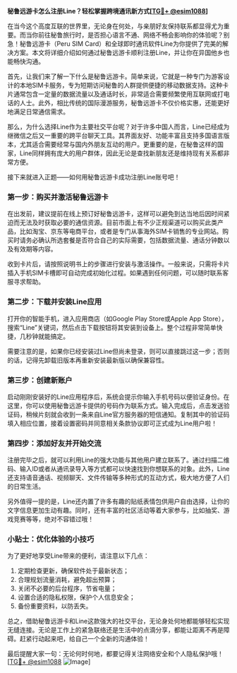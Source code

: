**秘鲁远游卡怎么注册Line？轻松掌握跨境通讯新方式[[TG💪+ @esim1088](https://t.me/s/esim1088)]**

在当今这个高度互联的世界里，无论身在何处，与亲朋好友保持联系都显得尤为重要。而当你前往秘鲁旅行时，是否担心语言不通、网络不畅会影响你的体验呢？别急！秘鲁远游卡（Peru SIM Card）和全球即时通讯软件Line为你提供了完美的解决方案。本文将详细介绍如何通过秘鲁远游卡顺利注册Line，并让你在异国他乡也能畅快沟通。

首先，让我们来了解一下什么是秘鲁远游卡。简单来说，它就是一种专门为游客设计的本地SIM卡服务，专为短期访问秘鲁的人群提供便捷的移动数据支持。这种卡片通常包含一定量的数据流量以及通话时长，非常适合需要频繁使用互联网或打电话的人士。此外，相比传统的国际漫游服务，秘鲁远游卡不仅价格实惠，还能更好地满足日常通信需求。

那么，为什么选择Line作为主要社交平台呢？对于许多中国人而言，Line已经成为继微信之后又一重要的跨平台聊天工具。其界面友好、功能丰富且支持多国语言版本，尤其适合需要经常与国内外朋友互动的用户。更重要的是，在秘鲁这样的国家，Line同样拥有庞大的用户群体，因此无论是查找新朋友还是维持现有关系都非常方便。

接下来就进入正题——如何用秘鲁远游卡成功注册Line账号吧！

### 第一步：购买并激活秘鲁远游卡

在出发前，建议提前在线上预订好秘鲁远游卡，这样可以避免到达当地后因时间紧迫而无法及时获取必要的通信资源。目前市面上有不少正规渠道可以购买此类产品，比如淘宝、京东等电商平台，或者是专门从事海外SIM卡销售的专业网站。购买时请务必确认所选套餐是否符合自己的实际需要，包括数据流量、通话分钟数以及有效期等内容。

收到卡片后，请按照说明书上的步骤进行安装与激活操作。一般来说，只需将卡片插入手机SIM卡槽即可自动完成初始化过程。如果遇到任何问题，可以随时联系客服寻求帮助。

### 第二步：下载并安装Line应用

打开你的智能手机，进入应用商店（如Google Play Store或Apple App Store），搜索“Line”关键词，然后点击下载按钮将其安装到设备上。整个过程非常简单快捷，几秒钟就能搞定。

需要注意的是，如果你已经安装过Line但尚未登录，则可以直接跳过这一步；否则的话，记得先卸载旧版本再重新安装最新版以确保兼容性。

### 第三步：创建新账户

启动刚刚安装好的Line应用程序后，系统会提示你输入手机号码以便验证身份。在这里，你可以使用秘鲁远游卡提供的号码作为联系方式。输入完成后，点击发送验证码，稍候片刻就会收到一条来自Line官方服务器的短信通知。复制其中的验证码填入相应位置，接着设置密码并同意相关条款协议即可正式成为Line用户啦！

### 第四步：添加好友并开始交流

注册完毕之后，就可以利用Line的强大功能与其他用户建立联系了。通过扫描二维码、输入ID或者从通讯录导入等方式都可以快速找到你想联系的对象。此外，Line还支持语音通话、视频聊天、文件传输等多种形式的互动方式，极大地方便了人们的日常生活。

另外值得一提的是，Line还内置了许多有趣的贴纸表情包供用户自由选择，让你的文字信息更加生动有趣。同时，还有丰富的社区活动等着大家参与，比如抽奖、游戏竞赛等等，绝对不容错过哦！

### 小贴士：优化体验的小技巧

为了更好地享受Line带来的便利，请注意以下几点：

1. 定期检查更新，确保软件处于最新状态；
2. 合理规划流量消耗，避免超出预算；
3. 关闭不必要的后台程序，节省电量；
4. 设置合适的隐私权限，保护个人信息安全；
5. 备份重要资料，以防丢失。

总之，借助秘鲁远游卡和Line这款强大的社交平台，无论身处何地都能够轻松实现无缝连接。无论是工作上的紧急联络还是生活中的点滴分享，都能让距离不再是障碍。赶紧行动起来吧，给自己一个全新的沟通体验！

最后提醒大家一句：无论何时何地，都要记得关注网络安全和个人隐私保护哦！[[TG💪+ @esim1088](https://t.me/s/esim1088) ![Image](https://i.postimg.cc/4NQfJmqS/Snipaste-2025-05-13-00-14-12.png)]